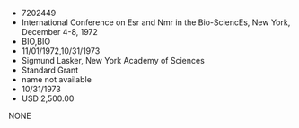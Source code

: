 * 7202449
* International Conference on Esr and Nmr in the    Bio-SciencEs, New York, December 4-8, 1972
* BIO,BIO
* 11/01/1972,10/31/1973
* Sigmund Lasker, New York Academy of Sciences
* Standard Grant
*   name not available
* 10/31/1973
* USD 2,500.00

NONE